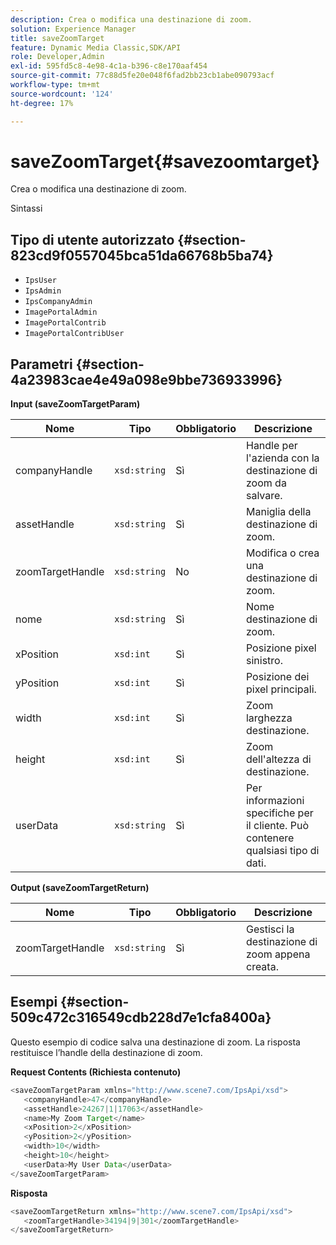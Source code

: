 ```yaml
---
description: Crea o modifica una destinazione di zoom.
solution: Experience Manager
title: saveZoomTarget
feature: Dynamic Media Classic,SDK/API
role: Developer,Admin
exl-id: 595fd5c8-4e98-4c1a-b396-c8e170aaf454
source-git-commit: 77c88d5fe20e048f6fad2bb23cb1abe090793acf
workflow-type: tm+mt
source-wordcount: '124'
ht-degree: 17%

---
```


# saveZoomTarget{#savezoomtarget}

Crea o modifica una destinazione di zoom.

Sintassi

## Tipo di utente autorizzato {#section-823cd9f0557045bca51da66768b5ba74}

* `IpsUser`
* `IpsAdmin`
* `IpsCompanyAdmin`
* `ImagePortalAdmin`
* `ImagePortalContrib`
* `ImagePortalContribUser`

## Parametri {#section-4a23983cae4e49a098e9bbe736933996}

**Input (saveZoomTargetParam)**

| Nome | Tipo | Obbligatorio | Descrizione |
|---|---|---|---|
| companyHandle | `xsd:string` | Sì | Handle per l&#39;azienda con la destinazione di zoom da salvare. |
| assetHandle | `xsd:string` | Sì | Maniglia della destinazione di zoom. |
| zoomTargetHandle | `xsd:string` | No | Modifica o crea una destinazione di zoom. |
| nome | `xsd:string` | Sì | Nome destinazione di zoom. |
| xPosition | `xsd:int` | Sì | Posizione pixel sinistro. |
| yPosition | `xsd:int` | Sì | Posizione dei pixel principali. |
| width | `xsd:int` | Sì | Zoom larghezza destinazione. |
| height | `xsd:int` | Sì | Zoom dell&#39;altezza di destinazione. |
| userData | `xsd:string` | Sì | Per informazioni specifiche per il cliente. Può contenere qualsiasi tipo di dati. |

**Output (saveZoomTargetReturn)**

| Nome | Tipo | Obbligatorio | Descrizione |
|---|---|---|---|
| zoomTargetHandle | `xsd:string` | Sì | Gestisci la destinazione di zoom appena creata. |

## Esempi {#section-509c472c316549cdb228d7e1cfa8400a}

Questo esempio di codice salva una destinazione di zoom. La risposta restituisce l’handle della destinazione di zoom.

**Request Contents (Richiesta contenuto)**

```java
<saveZoomTargetParam xmlns="http://www.scene7.com/IpsApi/xsd">
   <companyHandle>47</companyHandle>
   <assetHandle>24267|1|17063</assetHandle>
   <name>My Zoom Target</name>
   <xPosition>2</xPosition>
   <yPosition>2</yPosition>
   <width>10</width>
   <height>10</height>
   <userData>My User Data</userData>
</saveZoomTargetParam>
```

**Risposta**

```java
<saveZoomTargetReturn xmlns="http://www.scene7.com/IpsApi/xsd">
   <zoomTargetHandle>34194|9|301</zoomTargetHandle>
</saveZoomTargetReturn>
```
